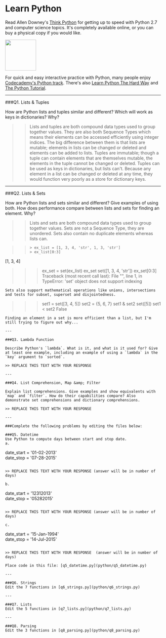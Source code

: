 # Learn Python

Read Allen Downey's [Think Python](http://www.greenteapress.com/thinkpython/) for getting up to speed with Python 2.7 and computer science topics. It's completely available online, or you can buy a physical copy if you would like.

<a href="http://www.greenteapress.com/thinkpython/"><img src="img/think_python.png" style="width: 100px;" target="_blank"></a>

For quick and easy interactive practice with Python, many people enjoy [Codecademy's Python track](http://www.codecademy.com/en/tracks/python). There's also [Learn Python The Hard Way](http://learnpythonthehardway.org/book/) and [The Python Tutorial](https://docs.python.org/2/tutorial/).

---

###Q1. Lists &amp; Tuples

How are Python lists and tuples similar and different? Which will work as keys in dictionaries? Why?

>> Lists and tuples are both compound data types used to group together values. They are also both Sequence Types which means their elements can be accessed efficiently using integer indices. The big difference between them is that lists are mutable; elements in lists can be changed or deleted and elements can be added to lists. Tuples are immutable; though a tuple can contain elements that are themselves mutable, the elements in the tuple cannot be changed or deleted. Tuples can be used as keys in dictionaries, but lists can't. Because any element in a list can be changed or deleted at any time, they would function very poorly as a store for dictionary keys.

---

###Q2. Lists &amp; Sets

How are Python lists and sets similar and different? Give examples of using both. How does performance compare between lists and sets for finding an element. Why?

>> Lists and sets are both compound data types used to group together values. Sets are not a Sequence Type, they are unordered. Sets also contain no duplicate elements whereas lists can. 

>> ```
>>> ex_list = [1, 3, 4, 'str', 1, 3, 'str']
>>> ex_list[0:3]
[1, 3, 4]
>>> ex_set = set(ex_list)
>>> ex_set
set([1, 3, 4, 'str'])
>>> ex_set[0:3]
Traceback (most recent call last):
  File "<stdin>", line 1, in <module>
TypeError: 'set' object does not support indexing
```
Sets also support mathematical operations like unions, intersections and tests for subset, superset and disjointedness. 
```
>>> set1 = set([3, 4, 5])
>>> set2 = {5, 6, 7}
>>> set1 & set2
set([5])
>>> set1 < set2
False
```
Finding an element in a set is more efficient than a list, but I'm still trying to figure out why...

---

###Q3. Lambda Function

Describe Python's `lambda`. What is it, and what is it used for? Give at least one example, including an example of using a `lambda` in the `key` argument to `sorted`.

>> REPLACE THIS TEXT WITH YOUR RESPONSE

---

###Q4. List Comprehension, Map &amp; Filter

Explain list comprehensions. Give examples and show equivalents with `map` and `filter`. How do their capabilities compare? Also demonstrate set comprehensions and dictionary comprehensions.

>> REPLACE THIS TEXT WITH YOUR RESPONSE

---

###Complete the following problems by editing the files below:

###Q5. Datetime
Use Python to compute days between start and stop date.   
a.  

```
date_start = '01-02-2013'    
date_stop = '07-28-2015'
```

>> REPLACE THIS TEXT WITH YOUR RESPONSE (answer will be in number of days)

b.  
```
date_start = '12312013'  
date_stop = '05282015'  
```

>> REPLACE THIS TEXT WITH YOUR RESPONSE (answer will be in number of days)

c.  
```
date_start = '15-Jan-1994'      
date_stop = '14-Jul-2015'  
```

>> REPLACE THIS TEXT WITH YOUR RESPONSE  (answer will be in number of days)

Place code in this file: [q5_datetime.py](python/q5_datetime.py)

---

###Q6. Strings
Edit the 7 functions in [q6_strings.py](python/q6_strings.py)

---

###Q7. Lists
Edit the 5 functions in [q7_lists.py](python/q7_lists.py)

---

###Q8. Parsing
Edit the 3 functions in [q8_parsing.py](python/q8_parsing.py)





